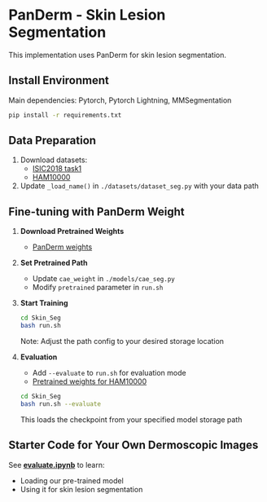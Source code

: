 # PanDerm - Skin Lesion Segmentation

This implementation uses PanDerm for skin lesion segmentation.

## Install Environment

Main dependencies: Pytorch, Pytorch Lightning, MMSegmentation

```bash
pip install -r requirements.txt
```

## Data Preparation

1. Download datasets:
   - [ISIC2018 task1](https://challenge.isic-archive.com/data/#2018)
   - [HAM10000](https://www.kaggle.com/datasets/kmader/skin-cancer-mnist-ham10000)
2. Update `_load_name()` in `./datasets/dataset_seg.py` with your data path

## Fine-tuning with PanDerm Weight

1. **Download Pretrained Weights**
   - [PanDerm weights](https://drive.google.com/file/d/1XHKRk2p-dS1PFQE-xRbOM3yx47i3bXmi/view?usp=sharing)

2. **Set Pretrained Path**
   - Update `cae_weight` in `./models/cae_seg.py`
   - Modify `pretrained` parameter in `run.sh`

3. **Start Training**
   ```bash
   cd Skin_Seg
   bash run.sh
   ```
   Note: Adjust the path config to your desired storage location

4. **Evaluation**
   - Add `--evaluate` to `run.sh` for evaluation mode
   - [Pretrained weights for HAM10000](https://drive.google.com/drive/folders/1BsSjl1h3mxU6JNSbqvgZdyiTvV_2QBsH?usp=sharing)
   ```bash
   cd Skin_Seg
   bash run.sh --evaluate
   ```
   This loads the checkpoint from your specified model storage path

## Starter Code for Your Own Dermoscopic Images

See [**evaluate.ipynb**](Skin_Seg/evaluate.ipynb) to learn:
- Loading our pre-trained model
- Using it for skin lesion segmentation
